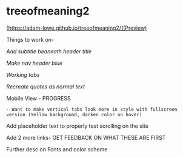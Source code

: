 # treeofmeaning2

[https://adam-lowe.github.io/treeofmeaning2/](Preview)

Things to work on-

*Add subtitle beaneath header title*

*Make nav header blue*

*Working tabs* 

*Recreate quotes as normal text*

Mobile View - PROGRESS

    - Want to make vertical tabs look more in style with fullscreen version (Yellow background, darken color on hover)

Add placeholder text to properly test scrolling on the site

Add 2 more links- GET FEEDBACK ON WHAT THESE ARE FIRST

Further desc on Fonts and color scheme
